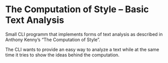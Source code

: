 # The Computation of Style – Basic Text Analysis

Small CLI programm that implements forms of text analysis as described in Anthony Kenny’s “The Computation of Style”.

The CLI wants to provide an easy way to analyze a text while at the same time it tries to show the ideas behind the computation.
